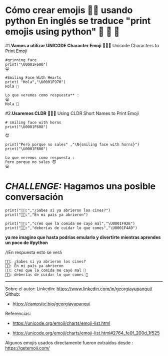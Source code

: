 # Cómo crear emojis 👨‍🔬 usando python En inglés se traduce "print emojis using python" 🐍 🤶 🎅

#1.**Vamos a utilizar UNICODE Character Emoji** 
 👩🏿‍🔬 Unicode Characters to Print Emoji

	#grinning face
	print("\U0001F600")
	😀

	#Smiling Face With Hearts
	print( "Hola","\U0001F970")
	Hola 🥰
	
	Lo que veremos como respuesta** :
	😀
	Hola 🥰

#2.**Usaremos CLDR** 👩🏿‍🔬 Using CLDR Short Names to Print Emoji
	
	# smiling face with horns
	print("\U0001F608")
	
	😈
	
	print("Pero porque no sales" ,"\N{smiling face with horns}")
	print("\U0001F600")
	
	Lo que veremos como respuesta :
	Pero porque no sales 😈
	😀
	
# *CHALLENGE:* **Hagamos una posible conversación**

	print("👸🏿:","¿Sabes si ya abrieron los cines?")
	print("🤴🏿:","En mi país ya abrieron")
      
	print("👸🏿:","creo que la comida me cayó mal","\U0001F92E")
	print("🤴🏿:","deberías de cuidar lo que comes","\U0001F4A9")
	
**ya me imagino que hasta podrias emularlo y divertirte mientras aprendes un poco de #python**

//En respuesta esto se verá

	👸🏿: ¿Sabes si ya abrieron los cines?
	🤴🏿: En mi país ya abrieron
	👸🏿: creo que la comida me cayó mal 🤮
	🤴🏿: deberías de cuidar lo que comes 💩

---


Sobre el autor: 
Linkedin: https://www.linkedin.com/in/georgiayupanqui/
Github:
*   https://campsite.bio/georgiayupanqui

Referencias: 

*   https://unicode.org/emoji/charts/emoji-list.html

*   https://unicode.org/emoji/charts/emoji-list.html#2764_fe0f_200d_1f525

Algunos emojis usados directamente fueron extraídos desde : https://getemoji.com/


	
	
